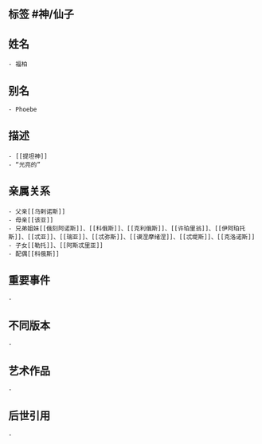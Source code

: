 ## 标签  #神/仙子
## 姓名
	- 福柏
## 别名
	- Phoebe
## 描述
	- [[提坦神]]
	- “光亮的”
## 亲属关系
	- 父亲[[乌剌诺斯]]
	- 母亲[[该亚]]
	- 兄弟姐妹[[俄刻阿诺斯]]、[[科俄斯]]、[[克利俄斯]]、[[许珀里翁]]、[[伊阿珀托斯]]、[[忒亚]]、[[瑞亚]]、[[忒弥斯]]、[[谟涅摩绪涅]]、[[忒堤斯]]、[[克洛诺斯]]
	- 子女[[勒托]]、[[阿斯忒里亚]]
	- 配偶[[科俄斯]]
## 重要事件
	-
## 不同版本
	-
## 艺术作品
	-
## 后世引用
	-
